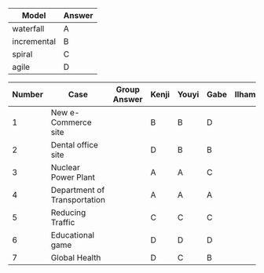
| Model       | Answer |
| ----------- | ------ |
| waterfall   | A      |
| incremental | B      |
| spiral      | C      |
| agile       | D      |

| Number | Case                         | Group Answer | Kenji | Youyi | Gabe | Ilham | Leo |
| ------ | ---------------------------- | ------------ | ----- | ----- | ---- | ----- | --- |
| 1      | New e-Commerce site          |              | B     | B     | D    |       |     |
| 2      | Dental office site           |              | D     | B     | B    |       |     |
| 3      | Nuclear Power Plant          |              | A     | A     | C    |       |     |
| 4      | Department of Transportation |              | A     | A     | A    |       |     |
| 5      | Reducing Traffic             |              | C     | C     | C    |       |     |
| 6      | Educational game             |              | D     | D     | D    |       |     |
| 7      | Global Health                |              | D     | C     | B    |       |     |
